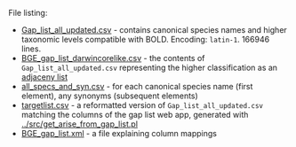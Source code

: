 File listing:
- [Gap_list_all_updated.csv](Gap_list_all_updated.csv) - contains canonical species names and higher taxonomic levels compatible with BOLD.
  Encoding: `latin-1`. 166946 lines.
- [BGE_gap_list_darwincorelike.csv](BGE_gap_list_darwincorelike.csv) - the contents of `Gap_list_all_updated.csv` representing the higher 
  classification as an [adjaceny list](https://en.wikipedia.org/wiki/Adjacency_list)
- [all_specs_and_syn.csv](all_specs_and_syn.csv) - for each canonical species name (first element), any synonyms (subsequent elements)
- [targetlist.csv](targetlist.csv) - a reformatted version of `Gap_list_all_updated.csv` matching the columns of the gap list web app,
  generated with [../src/get_arise_from_gap_list.pl](../src/get_arise_from_gap_list.pl)
- [BGE_gap_list.xml](BGE_gap_list.xml) - a file explaining column mappings
